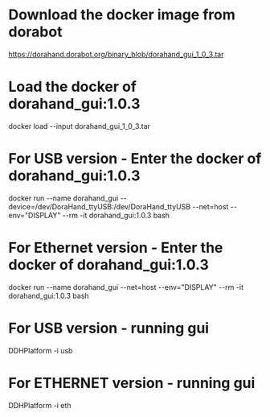# Download the docker image from dorabot
https://dorahand.dorabot.org/binary_blob/dorahand_gui_1_0_3.tar
# Load the docker of dorahand_gui:1.0.3
docker load --input dorahand_gui_1_0_3.tar
# For USB version - Enter the docker of dorahand_gui:1.0.3
docker run --name dorahand_gui --device=/dev/DoraHand_ttyUSB:/dev/DoraHand_ttyUSB --net=host --env="DISPLAY" --rm -it dorahand_gui:1.0.3 bash
# For Ethernet version - Enter the docker of dorahand_gui:1.0.3
docker run --name dorahand_gui --net=host --env="DISPLAY" --rm -it dorahand_gui:1.0.3 bash
# For USB version - running gui
DDHPlatform -i usb
# For ETHERNET version - running gui
DDHPlatform -i eth
